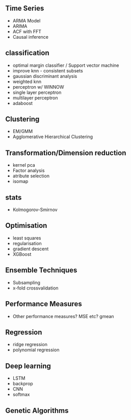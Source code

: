 Time Series
-----------
<!-- * ACF  -->
<!-- * PACF -->
<!-- * AR Model -->
<!-- * MA Model -->
* ARMA Model
* ARIMA
* ACF with FFT
* Causal inference

classification
--------------
<!-- * k-means -->
<!-- * k-nearest -->
<!-- * binary decision tree -->
<!-- * random forest -->
<!-- * naive bayes -->
<!-- * logistic regression -->
<!-- * improve knn - tomek links -->
<!-- * naive bayes + laplace smoothing -->
* optimal margin classifier / Support vector machine
* improve knn - consistent subsets
* gaussian discriminant analysis
* weighted knn
* perceptron w/ WINNOW
* single layer perceptron
* multilayer perceptron
* adaboost

Clustering
---------
<!-- * k-means -->
<!-- * mean-shift -->
<!-- * DBSCAN -->
* EM/GMM
* Agglomerative Hierarchical Clustering

Transformation/Dimension reduction
---------------------------------
<!-- * feature scaling -->
<!-- * PCA -->
<!-- * z-value feature scaling -->
* kernel pca
* Factor analysis
* atribute selection
* isomap

stats
-----
* Kolmogorov-Smirnov

Optimisation
------------
<!-- * grid search -->
* least squares
* regularisation
* gradient descent
* XGBoost

Ensemble Techniques
------------------
* Subsampling
* x-fold crossvalidation

Performance Measures
--------------------
<!-- * metrics - precision, recall & confusion matrix -->
* Other performance measures? MSE etc? gmean


Regression
----------
<!-- * linear regression -->
* ridge regression
* polynomial regression


Deep learning
-------------
* LSTM
* backprop
* CNN
* softmax


Genetic Algorithms
-----------------
